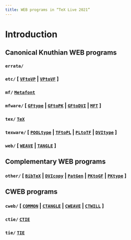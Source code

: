 ```yaml
---
title: WEB programs in “TeX Live 2021”
---
```


# Introduction

## Canonical Knuthian WEB programs

### `errata/`

### `etc/` \[ [`VFtoVP`](vftovp.pdf) \| [`VPtoVF`](vptovf.pdf) \]

### `mf/` [`Metafont`](mf.pdf)

### `mfware/` \[ [`GFtype`](gftype.pdf) \| [`GFtoPK`](gftopk.pdf) \| [`GFtoDVI`](gftodvi.pdf) \| [`MFT`](mft.pdf) \]

### `tex/` [`TeX`](tex.pdf)

### `texware/` \[ [`POOLtype`](pooltype.pdf) \| [`TFtoPL`](tftopl.pdf) \| [`PLtoTF`](pltotf.pdf) \| [`DVItype`](dvitype.pdf) \]

### `web/` \[ [`WEAVE`](weave.pdf) \| [`TANGLE`](tangle.pdf) \]

## Complementary WEB programs

### `other/` \[ [`BibTeX`](bibtex.pdf) \| [`DVIcopy`](dvicopy.pdf) \| [`PatGen`](patgen.pdf) \| [`PKtoGF`](pktogf.pdf) \| [`PKtype`](pktype.pdf) \]

## CWEB programs

### `cweb/` \[ [`COMMON`](common.pdf) \| [`CTANGLE`](ctangle.pdf) \| [`CWEAVE`](cweave.pdf) \| [`CTWILL`](ctwill.pdf) \]

### `ctie/` [`CTIE`](ctie.pdf)

### `tie/` [`TIE`](tie.pdf)
